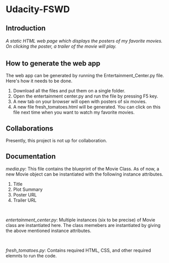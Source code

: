 # Udacity-FSWD
## Introduction
###### A static HTML web page which displays the posters of my favorite movies. On clicking the poster, a trailer of the movie will play.
## How to generate the web app
The web app can be generated by running the Entertainment_Center.py file. Here's how it needs to be done.
1. Download all the files and put them on a single folder.         
2. Open the  entertainment center.py and run the file by pressing F5 key.    
3. A new tab on your browser will open with posters of six movies.   
4. A new file fresh_tomatoes.html will be generated. You can click on this file next time when you want to watch my favorite movies.

## Collaborations
Presently, this project is not up for collaboration.

## Documentation
*media.py*: This file contains the blueprint of the Movie Class. As of now, a new Movie object can be instantiated with the following instance attributes.
1. Title
2. Plot Summary
3. Poster URL
4. Trailer URL   

<br>

*entertainment_center.py*: Multiple instances (six to be precise) of Movie class are instantiated here. The class memebers are instantiated by giving the above mentioned instance attributes.

<br>

*fresh_tomatoes.py*: Contains required HTML, CSS, and other required elemnts to run the code.


